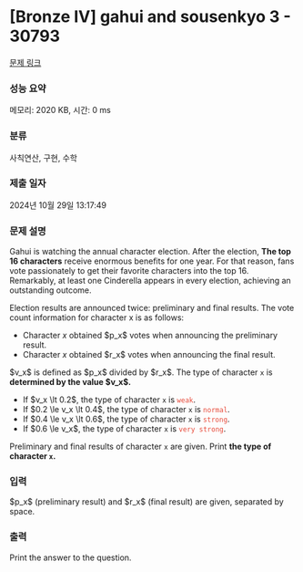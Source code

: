 # [Bronze IV] gahui and sousenkyo 3 - 30793 

[문제 링크](https://www.acmicpc.net/problem/30793) 

### 성능 요약

메모리: 2020 KB, 시간: 0 ms

### 분류

사칙연산, 구현, 수학

### 제출 일자

2024년 10월 29일 13:17:49

### 문제 설명

<p>Gahui is watching the annual character election. After the election, <strong>The top 16 characters</strong> receive enormous benefits for one year. For that reason, fans vote passionately to get their favorite characters into the top 16. Remarkably, at least one Cinderella appears in every election, achieving an outstanding outcome.</p>

<p>Election results are announced twice: preliminary and final results. The vote count information for character x is as follows:</p>

<ul>
	<li>Character <em>x</em> obtained $p_x$ votes when announcing the preliminary result.</li>
	<li>Character <em>x</em> obtained $r_x$ votes when announcing the final result.</li>
</ul>

<p>$v_x$ is defined as $p_x$ divided by $r_x$. The type of character <code>x</code> is <strong>determined by the value $v_x$.</strong></p>

<ul>
	<li>If $v_x \lt 0.2$, the type of character <code>x</code> is <span style="color:#e74c3c;"><code>weak</code></span>.</li>
	<li>If $0.2 \le v_x \lt 0.4$, the type of character <code>x</code> is <span style="color:#e74c3c;"><code>normal</code></span>.</li>
	<li>If $0.4 \le v_x \lt 0.6$, the type of character <code>x</code> is <span style="color:#e74c3c;"><code>strong</code></span>.</li>
	<li>If $0.6 \le v_x$, the type of character <code>x</code> is <span style="color:#e74c3c;"><code>very strong</code></span>.</li>
</ul>

<p>Preliminary and final results of character <code>x</code> are given. Print <strong>the type of character <code>x</code>.</strong></p>

### 입력 

 <p>$p_x$ (preliminary result) and $r_x$ (final result) are given, separated by space.</p>

### 출력 

 <p>Print the answer to the question.</p>


